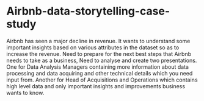 # Airbnb-data-storytelling-case-study
Airbnb has seen a major decline in revenue. It wants to understand some important insights based on various attributes in the dataset so as to increase the revenue. Need to prepare for the next best steps that Airbnb needs to take as a business, Need to analyse and create two presentations. 
One for Data Analysis Managers containing more information about data processing and data acquiring and other technical details which you need input from.
Another for Head of Acquisitions and Operations which contains high level data and only important insights and improvements business wants to know.
